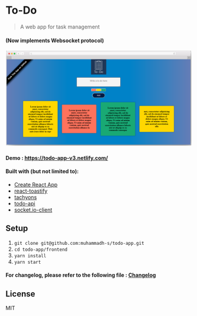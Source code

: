 # To-Do 
> A web app for task management 
#### (Now implements Websocket protocol)

![](screenshot.png?raw=true)

 #### Demo : https://todo-app-v3.netlify.com/

#### Built with (but not limited to):
- [Create React App](https://github.com/facebook/create-react-app)
- [react-toastify](https://github.com/fkhadra/react-toastify)
- [tachyons](https://github.com/tachyons-css/tachyons/)
- [todo-api](/backend)
- [socket.io-client](https://github.com/socketio/socket.io-client)

## Setup

1. `git clone git@github.com:muhammadh-s/todo-app.git`
2. `cd todo-app/frontend`
3. `yarn install`
4. `yarn start`


#### For changelog, please refer to the following file : [Changelog](/CHANGELOG.md)

## License
MIT